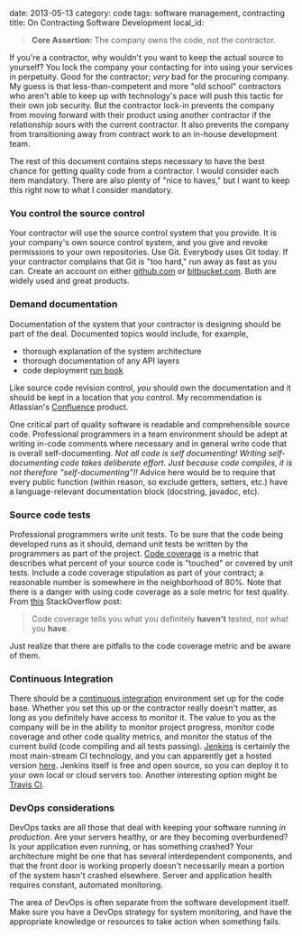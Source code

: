date: 2013-05-13
category: code
tags: software management, contracting
title: On Contracting Software Development
local_id:

> **Core Assertion:** The company owns the code, not the contractor.

If you're a contractor, why wouldn't you want to keep the actual source to
yourself?  You lock the company your contacting for into using your services in
perpetuity.  Good for the contractor; *very* bad for the procuring company.  My
guess is that less-than-competent and more "old school" contractors who aren't
able to keep up with technology's pace will push this tactic for their own job
security. But the contractor lock-in prevents the company from moving forward
with their product using another contractor if the relationship sours with the
current contractor.  It also prevents the company from transitioning away from
contract work to an in-house development team.

The rest of this document contains steps necessary to have the best chance for
getting quality code from a contractor.  I would consider each item mandatory.
There are also plenty of "nice to haves," but I want to keep this right now to
what I consider mandatory.

### You control the source control ###

Your contractor will use the source control system that you provide.  It is your
company's own source control system, and you give and revoke permissions to your
own repositories.  Use Git.  Everybody uses Git today.  If your contractor
complains that Git is "too hard," run away as fast as you can.  Create an account
on either [github.com](http://www.github.com) or
[bitbucket.com](http://www.bitbucket.com).  Both are widely used and great
products.

### Demand documentation ###

Documentation of the system that your contractor is designing should be part of
the deal.  Documented topics would include, for example,

* thorough explanation of the system architecture
* thorough documentation of any API layers
* code deployment [run book](http://en.wikipedia.org/wiki/Runbook)

Like source code revision control, *you* should own the documentation and it
should be kept in a location that *you* control.  My recommendation is
Atlassian's [Confluence](http://www.atlassian.com/software/confluence/overview/team-collaboration-software)
product.

One critical part of quality software is readable and comprehensible source code.
Professional programmers in a team environment should be adept at writing in-code
comments where necessary and in general write code that is overall
self-documenting.  *Not all code is self documenting!  Writing self-documenting
code takes deliberate effort.  Just because code compiles, it is not therefore
"self-documenting"!!*  Advice here would be to  require that every public
function (within reason, so exclude getters, setters, etc.) have a
language-relevant documentation block (docstring, javadoc, etc).

### Source code tests ###

Professional programmers write unit tests.  To be sure that the code being
developed runs as it should, demand unit tests be written by the programmers as
part of the project.  [Code coverage](http://en.wikipedia.org/wiki/Code_coverage)
is a metric that describes what percent of your source code is "touched" or
covered by unit tests.  Include a code coverage stipulation as part of your
contract; a reasonable number is somewhere in the neighborhood of 80%.  Note
that there is a danger with using code coverage as a sole metric for test
quality.  From [this](http://stackoverflow.com/a/695888/2127762) StackOverflow post:

> Code coverage tells you what you definitely **haven't** tested, not what you **have**.

Just realize that there are pitfalls to the code coverage metric and be aware of them.

### Continuous Integration ###

There should be a
[continuous integration](http://martinfowler.com/articles/continuousIntegration.html)
environment set up for the code base.  Whether you set this up or the contractor
really doesn't matter, as long as you definitely have access to monitor it.  The
value to you as the company will be in the ability to monitor project progress,
monitor code coverage and other code quality metrics, and monitor the status of
the current build (code compiling and all tests passing).
[Jenkins](http://jenkins-ci.org) is certainly the most main-stream CI
technology, and you can apparently get a hosted version
[here](http://www.cloudbees.com/jenkins-enterprise-by-cloudbees-overview.cb).
Jenkins itself is free and open source, so you can deploy it to your own local
or cloud servers too.  Another interesting option might be
[Travis CI](http://travis-ci.com).

### DevOps considerations ###

DevOps tasks are all those that deal with keeping your software running
*in production*. Are your servers healthy, or are they becoming overburdened?
Is your application even running, or has something crashed?  Your architecture
might be one that has several interdependent components, and that the front door
is working properly doesn't necessarily mean a portion of the system hasn't
crashed elsewhere.  Server and application health requires constant, automated
monitoring.

The area of DevOps is often separate from the software development itself.  Make
sure you have a DevOps strategy for system monitoring, and have the appropriate
knowledge or resources to take action when something fails.
